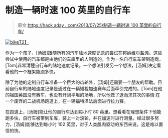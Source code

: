 # 制造一辆时速 100 英里的自行车

> 原文:[https://hack aday . com/2013/07/25/制造一辆时速 100 英里的自行车/](https://hackaday.com/2013/07/25/building-a-bike-for-100-miles-per-hour/)

[![bike](../Images/35710127355f9234c3f64015d5c8ecab.png)T2】](http://handmade.hackaday.com/wp-content/uploads/2013/07/bike.png)

作为一个孩子，[汤姆]跟随所有的汽车陆地速度记录的尝试在邦纳维尔盐滩。这些尝试中使用的汽车都是由他们的车库里的人制造的，作为一名自行车车架制造商，[Tom]非常清楚自行车的陆地速度记录。一个想法引发另一个想法，[汤姆]决定看看他的一个框架能跑多快。

除了为他的定制自行车准备一个巨大的齿轮外，[汤姆]还需要一个朋友的帮助。目前自行车的陆地速度记录是通过在一辆短程加速赛车后面牵引完成的。[Tom]在他的祖国英国没有赛车，也没有开阔平坦的场地，所以他做了退而求其次的事情:在一个废弃的二战机场跑道上，在一辆福特泽法后面进行拉力赛。

在跑道上，[汤姆]能让他的自行车达到每小时 80 英里。想看看在理想条件下他能跑多快，自行车被带到车库，装上一对滚轮，并在加速时进行测量。经过很多努力，[汤姆]能够达到每小时 102 英里，对于人类肌肉驱动的东西来说，这是难以置信的快。